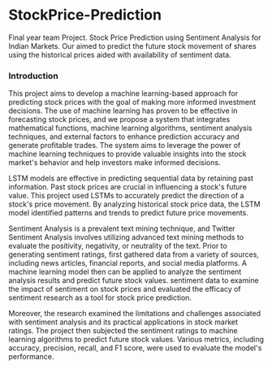 # StockPrice-Prediction
Final year team Project. Stock Price Prediction using Sentiment Analysis for Indian Markets. Our aimed to predict the future stock movement of shares using the historical prices aided with availability of sentiment data. 

### Introduction 

This project aims to develop a machine learning-based approach for predicting stock prices with the goal of making more informed investment decisions. The use of machine learning has proven to be effective in forecasting stock prices, and we propose a system that integrates mathematical functions, machine learning algorithms, sentiment analysis techniques, and external factors to enhance prediction accuracy and generate profitable trades. The system aims to leverage the power of machine learning techniques to provide valuable insights into the stock market's behavior and help investors make informed decisions.

LSTM models are effective in predicting sequential data by retaining past information. Past stock prices are crucial in influencing a stock's future value. This project used LSTMs to accurately predict the direction of a stock's price movement. By analyzing historical stock price data, the LSTM model identified patterns and trends to predict future price movements.

Sentiment Analysis is a prevalent text mining technique, and Twitter Sentiment Analysis involves utilizing advanced text mining methods to evaluate the positivity, negativity, or neutrality of the text. Prior to generating sentiment ratings, first gathered data from a variety of sources, including news articles, financial reports, and social media platforms. A machine learning model then can be applied to analyze the sentiment analysis results and predict future stock values. sentiment data to examine the impact of sentiment on stock prices and evaluated the efficacy of sentiment research as a tool for stock price prediction.

Moreover, the research examined the limitations and challenges associated with sentiment analysis and its practical applications in stock market ratings. The project then subjected the sentiment ratings to machine learning algorithms to predict future stock values. Various metrics, including accuracy, precision, recall, and F1 score, were used to evaluate the model's performance.

